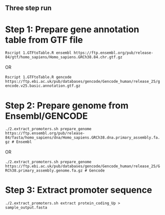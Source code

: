 ## Three step run

# Step 1: Prepare gene annotation table from GTF file

`Rscript 1.GTFtoTable.R ensembl https://ftp.ensembl.org/pub/release-84/gtf/homo_sapiens/Homo_sapiens.GRCh38.84.chr.gtf.gz`
<br><br>
OR
<br><br>
`Rscript 1.GTFtoTable.R gencode https://ftp.ebi.ac.uk/pub/databases/gencode/Gencode_human/release_25/gencode.v25.basic.annotation.gtf.gz`

# Step 2: Prepare genome from Ensembl/GENCODE

`./2.extract_promoters.sh prepare_genome https://ftp.ensembl.org/pub/release-84/fasta/homo_sapiens/dna/Homo_sapiens.GRCh38.dna.primary_assembly.fa.gz # Ensembl`
<br><br>
OR
<br><br>
`./2.extract_promoters.sh prepare_genome https://ftp.ebi.ac.uk/pub/databases/gencode/Gencode_human/release_25/GRCh38.primary_assembly.genome.fa.gz # Gencode`

# Step 3: Extract promoter sequence

`./2.extract_promoters.sh extract protein_coding_Up > sample_output.fasta`


